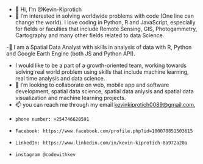 - 👋 Hi, I’m @Kevin-Kiprotich
- 👀 I’m interested in solving worldwide problems with code (One line can change the world). I love coding in Python, R and JavaScript, especially for fields or faculties that include Remote Sensing, GIS, Photogammetry, Cartography and many other fields related to data Science.

-🌱 I am a Spatial Data Analyst with skills in analysis of data with R, Python and Google Earth Engine (both JS and Python API). 
-    I would like to be a part of a growth-oriented team, working towards solving real world problem using skills that include machine learning, real time analysis and data science. 
- 💞️ I’m looking to collaborate on web, mobile app and software development, spatial data science, spatial data anlysis and  spatial data 
visualization and machine learning projects.
- 📫 you can reach me through my email kevinkiprotich0089@gmail.com, 
-     phone number: +254746620591
-     Facebook: https://www.facebook.com/profile.php?id=100070851503615
-     LinkedIn: https://www.linkedin.com/in/kevin-kiprotich-8a972a20a
-     instagram @codewithkev
 
